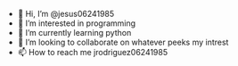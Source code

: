 - 👋 Hi, I’m @jesus06241985
- 👀 I’m interested in programming 
- 🌱 I’m currently learning python
- 💞️ I’m looking to collaborate on whatever peeks my intrest
- 📫 How to reach me jrodriguez06241985

<!---
jesus06241985/jesus06241985 is a ✨ special ✨ repository because its `README.md` (this file) appears on your GitHub profile.
You can click the Preview link to take a look at your changes.
--->
